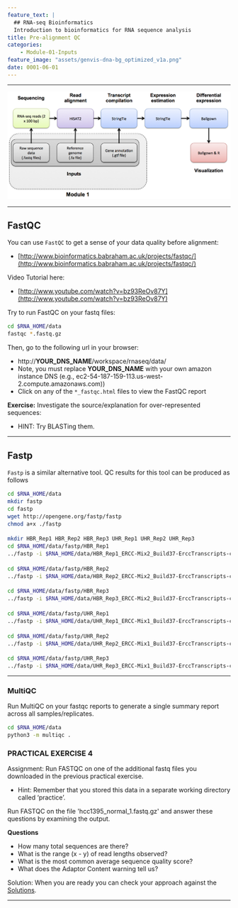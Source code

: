 ```yaml
---
feature_text: |
  ## RNA-seq Bioinformatics
  Introduction to bioinformatics for RNA sequence analysis
title: Pre-alignment QC
categories:
    - Module-01-Inputs
feature_image: "assets/genvis-dna-bg_optimized_v1a.png"
date: 0001-06-01
---
```


***

![RNA-seq_Flowchart](/assets/module_1/RNA-seq_Flowchart2.png)

***

## FastQC

You can use `FastQC` to get a sense of your data quality before alignment:

* [http://www.bioinformatics.babraham.ac.uk/projects/fastqc/](http://www.bioinformatics.babraham.ac.uk/projects/fastqc/)

Video Tutorial here:

* [http://www.youtube.com/watch?v=bz93ReOv87Y](http://www.youtube.com/watch?v=bz93ReOv87Y)

Try to run FastQC on your fastq files:

```bash
cd $RNA_HOME/data
fastqc *.fastq.gz

```

Then, go to the following url in your browser:

* http://**YOUR_DNS_NAME**/workspace/rnaseq/data/
* Note, you must replace **YOUR_DNS_NAME** with your own amazon instance DNS (e.g., ec2-54-187-159-113.us-west-2.compute.amazonaws.com))
* Click on any of the `*_fastqc.html` files to view the FastQC report

**Exercise:**
Investigate the source/explanation for over-represented sequences:

* HINT: Try BLASTing them.

***

## Fastp

`Fastp` is a similar alternative tool. QC results for this tool can be produced as follows

```bash
cd $RNA_HOME/data
mkdir fastp
cd fastp
wget http://opengene.org/fastp/fastp
chmod a+x ./fastp

mkdir HBR_Rep1 HBR_Rep2 HBR_Rep3 UHR_Rep1 UHR_Rep2 UHR_Rep3
cd $RNA_HOME/data/fastp/HBR_Rep1
../fastp -i $RNA_HOME/data/HBR_Rep1_ERCC-Mix2_Build37-ErccTranscripts-chr22.read1.fastq.gz -I $RNA_HOME/data/HBR_Rep1_ERCC-Mix2_Build37-ErccTranscripts-chr22.read2.fastq.gz

cd $RNA_HOME/data/fastp/HBR_Rep2
../fastp -i $RNA_HOME/data/HBR_Rep2_ERCC-Mix2_Build37-ErccTranscripts-chr22.read1.fastq.gz -I $RNA_HOME/data/HBR_Rep2_ERCC-Mix2_Build37-ErccTranscripts-chr22.read2.fastq.gz

cd $RNA_HOME/data/fastp/HBR_Rep3
../fastp -i $RNA_HOME/data/HBR_Rep3_ERCC-Mix2_Build37-ErccTranscripts-chr22.read1.fastq.gz -I $RNA_HOME/data/HBR_Rep3_ERCC-Mix2_Build37-ErccTranscripts-chr22.read2.fastq.gz

cd $RNA_HOME/data/fastp/UHR_Rep1
../fastp -i $RNA_HOME/data/UHR_Rep1_ERCC-Mix1_Build37-ErccTranscripts-chr22.read1.fastq.gz -I $RNA_HOME/data/UHR_Rep1_ERCC-Mix1_Build37-ErccTranscripts-chr22.read1.fastq.gz

cd $RNA_HOME/data/fastp/UHR_Rep2
../fastp -i $RNA_HOME/data/UHR_Rep2_ERCC-Mix1_Build37-ErccTranscripts-chr22.read1.fastq.gz -I $RNA_HOME/data/UHR_Rep2_ERCC-Mix1_Build37-ErccTranscripts-chr22.read1.fastq.gz

cd $RNA_HOME/data/fastp/UHR_Rep3
../fastp -i $RNA_HOME/data/UHR_Rep3_ERCC-Mix1_Build37-ErccTranscripts-chr22.read1.fastq.gz -I $RNA_HOME/data/UHR_Rep3_ERCC-Mix1_Build37-ErccTranscripts-chr22.read1.fastq.gz

```

***

### MultiQC

Run MultiQC on your fastqc reports to generate a single summary report across all samples/replicates.

```bash
cd $RNA_HOME/data
python3 -m multiqc .

```

### PRACTICAL EXERCISE 4
Assignment: Run FASTQC on one of the additional fastq files you downloaded in the previous practical exercise.

* Hint: Remember that you stored this data in a separate working directory called ‘practice’.

Run FASTQC on the file 'hcc1395_normal_1.fastq.gz' and answer these questions by examining the output.

**Questions**

* How many total sequences are there?
* What is the range (x - y) of read lengths observed?
* What is the most common average sequence quality score?
* What does the Adaptor Content warning tell us?

Solution: When you are ready you can check your approach against the [Solutions](/module-09-appendix/0009/05/01/Practical_Exercise_Solutions/#practical-exercise-4---data-qc).

***


